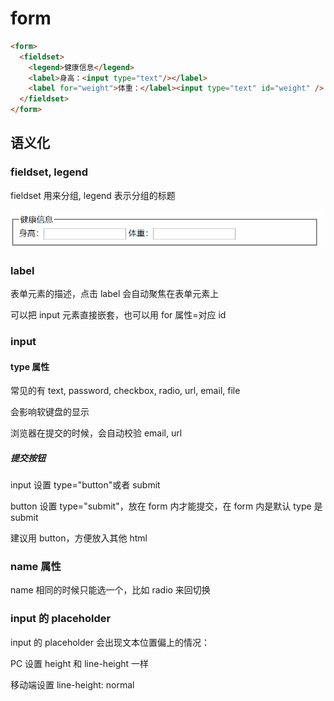# form

```html
<form>
  <fieldset>
    <legend>健康信息</legend>
    <label>身高：<input type="text"/></label>
    <label for="weight">体重：</label><input type="text" id="weight" />
  </fieldset>
</form>
```

## 语义化

### fieldset, legend

fieldset 用来分组, legend 表示分组的标题

![fieldset](../images/bce2fb44dbebb65874473ac800e7723c.png)

### label

表单元素的描述，点击 label 会自动聚焦在表单元素上

可以把 input 元素直接嵌套，也可以用 for 属性=对应 id

### input

#### type 属性

常见的有 text, password, checkbox, radio, url, email, file

会影响软键盘的显示

浏览器在提交的时候，会自动校验 email, url

##### 提交按钮

input 设置 type="button"或者 submit

button 设置 type="submit"，放在 form 内才能提交，在 form 内是默认 type 是 submit

建议用 button，方便放入其他 html

### name 属性

name 相同的时候只能选一个，比如 radio 来回切换

### input 的 placeholder

input 的 placeholder 会出现文本位置偏上的情况：

PC 设置 height 和 line-height 一样

移动端设置 line-height: normal
